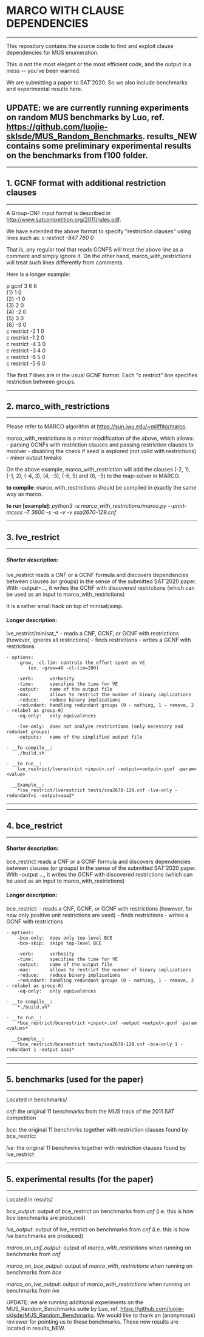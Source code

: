 # MARCO WITH CLAUSE DEPENDENCIES
---------------------------------------------------------------------------
This repository contains the source code to find and exploit clause
dependencies for MUS enumeration.

This is not the most elegant or the most efficient code, and the output is a mess -- you've been warned.

We are submitting a paper to SAT'2020. So we also include benchmarks and experimental results here.

UPDATE: we are currently running experiments on random MUS benchmarks by Luo, ref. https://github.com/luojie-sklsde/MUS_Random_Benchmarks.
results_NEW contains some preliminary experimental results on the benchmarks from f100 folder.
---------------------------------------------------------------------------


---------------------------------------------------------------------------
## 1. GCNF format with additional restriction clauses
---------------------------------------------------------------------------
A Group-CNF input format is described in http://www.satcompetition.org/2011/rules.pdf.

We have extended the above format to specify "restriction clauses" using lines such as:
*c restrict -847 760  0*

That is, any regular tool that reads GCNFS will treat the above line as a comment and simply ignore it.
On the other hand, marco_with_restrictions will treat such lines differently from comments.

Here is a longer example:

p gcnf 3 6 6 <br/>
{1} 1 0 <br/>
{2} -1 0 <br/>
{3} 2 0 <br/>
{4} -2 0 <br/>
{5} 3 0 <br/>
{6} -3 0 <br/>
c restrict -2 1 0 <br/>
c restrict -1 2 0 <br/>
c restrict -4 3 0 <br/>
c restrict -3 4 0 <br/>
c restrict -6 5 0 <br/>
c restrict -5 6 0 <br/>

The first 7 lines are in the usual GCNF format. Each "c restrict" line specifies restriction between groups.



---------------------------------------------------------------------------
## 2. marco_with_restrictions
---------------------------------------------------------------------------
Please refer to MARCO algorithm at https://sun.iwu.edu/~mliffito/marco.

marco_with_restrictions is a minor modification of the above, which allows:
	- parsing GCNFs with restriction clauses and passing restriction clauses to msolver
	- disabling the check if seed is explored (not valid with restrictions)
	- minor output tweaks

On the above example, marco_with_restriction will add the clauses
(-2, 1), (-1, 2), (-4, 3), (4, -3), (-6, 5) and (6, -5)
to the map-solver in MARCO.

__to compile__:
marco_with_restrictions should be compiled in exactly the same way as marco.

__to run [example]__:
*python3 -u marco_with_restrictions/marco.py --print-mcses -T 3600 -s -a -v -v ssa2670-129.cnf*



---------------------------------------------------------------------------
## 3. lve_restrict
---------------------------------------------------------------------------
##### Shorter description:

lve_restrict reads a CNF or a GCNF formula and discovers dependencies between clauses (or groups) in the
sense of the submitted SAT'2020 paper. With -output=..., it writes the GCNF with discovered restrictions
(which can be used as an input to marco_with_restrictions)

It is a rather small hack on top of minisat/simp.


#### Longer description:

lve_restrict/minisat_*
    - reads a CNF, GCNF, or GCNF with restrictions
        (however, ignores all restrictions)
    - finds restrictions
    - writes a GCNF with restrictions

    - options:
        -grow, -cl-lim: controls the effort spent on VE
            (ex. -grow=40 -cl-lim=200)

        -verb:      verbosity
        -time:      specifies the time for VE
        -output:    name of the output file
        -max:       allows to restrict the number of binary implications
        -reduce:    reduce binary implications
        -redundant: handling redundant groups (0 - nothing, 1 - remove, 2 - relabel as group-0)
        -eq-only:   only equivalences

        -lve-only:  does not analyze restrictions (only necessary and redudant groups)
        -outputs:   name of the simplified output file

    - __To compile__:
        ./build.sh

    - __To run__:
        lve_restrict/lverestrict <input>.cnf -output=<output>.gcnf -param=<value>

      __Example__:
        *lve_restrict/lverestrict tests/ssa2670-129.cnf -lve-only -redundant=1 -output=aaa2*
---------------------------------------------------------------------------


---------------------------------------------------------------------------
## 4. bce_restrict
---------------------------------------------------------------------------
#### Shorter description:

bce_restrict reads a CNF or a GCNF formula and discovers dependencies between clauses (or groups) in the
sense of the submitted SAT'2020 paper. With -output ..., it writes the GCNF with discovered restrictions
(which can be used as an input to marco_with_restrictions)


#### Longer description:

bce_restrict:
    - reads a CNF, GCNF, or GCNF with restrictions
        (however, for now only positive unit restrictions are used)
    - finds restrictions
    - writes a GCNF with restrictions

    - options:
        -bce-only:  does only top-level BCE
        -bce-skip:  skips top-level BCE

        -verb:      verbosity
        -time:      specifies the time for VE
        -output:    name of the output file
        -max:       allows to restrict the number of binary implications
        -reduce:    reduce binary implications
        -redundant: handling redundant groups (0 - nothing, 1 - remove, 2 - relabel as group-0)
        -eq-only:   only equivalences

    - __to compile__:
        *./build.sh*

    - __to run__:
        *bce_restrict/bcerestrict <input>.cnf -output <output>.gcnf -param <value>*

      __Example__:
        *bce_restrict/bcerestrict tests/ssa2670-129.cnf -bce-only 1 -redundant 1 -output aaa1*
---------------------------------------------------------------------------

---------------------------------------------------------------------------
## 5. benchmarks (used for the paper)
---------------------------------------------------------------------------
Located in benchmarks/

*cnf*: the original 11 benchmarks from the MUS track of the 2011 SAT competition

*bce*: the original 11 benchmrks together with restriction clauses found by bce_restrict

*lve*: the original 11 benchmrks together with restriction clauses found by lve_restrict


---------------------------------------------------------------------------
## 5. experimental results (for the paper)
---------------------------------------------------------------------------
Located in results/

*bce_output*: output of bce_restrict on benchmarks from *cnf* (i.e. this is how *bce* benchmarks are produced)

*lve_output*: output of lve_restrict on benchmarks from *cnf* (i.e. this is how *lve* benchmarks are produced)

*marco_on_cnf_output*: output of *marco_with_restrictions* when running on benchmarks from *cnf*

*marco_on_bce_output*: output of *marco_with_restrictions* when running on benchmarks from *bce*

*marco_on_lve_output*: output of *marco_with_restrictions* when running on benchmarks from *lve*


UPDATE: we are running additional experiments on the MUS_Random_Benchmarks suite by Luo, ref. https://github.com/luojie-sklsde/MUS_Random_Benchmarks.
We would like to thank an (anonymous) reviewer for pointing us to these benchmarks. These new results are located in results_NEW.